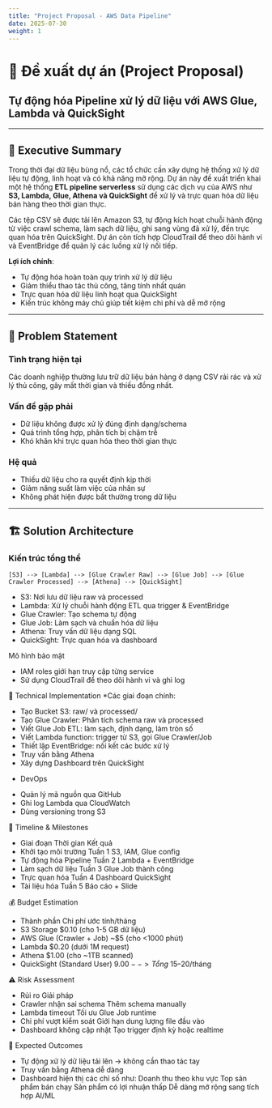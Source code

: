 ```yaml
---
title: "Project Proposal - AWS Data Pipeline"
date: 2025-07-30
weight: 1
---
```


# 💼 Đề xuất dự án (Project Proposal)  
## **Tự động hóa Pipeline xử lý dữ liệu với AWS Glue, Lambda và QuickSight**

---

## 📄 Executive Summary

Trong thời đại dữ liệu bùng nổ, các tổ chức cần xây dựng hệ thống xử lý dữ liệu tự động, linh hoạt và có khả năng mở rộng. Dự án này đề xuất triển khai một hệ thống **ETL pipeline serverless** sử dụng các dịch vụ của AWS như **S3, Lambda, Glue, Athena và QuickSight** để xử lý và trực quan hóa dữ liệu bán hàng theo thời gian thực.

Các tệp CSV sẽ được tải lên Amazon S3, tự động kích hoạt chuỗi hành động từ việc crawl schema, làm sạch dữ liệu, ghi sang vùng đã xử lý, đến trực quan hóa trên QuickSight. Dự án còn tích hợp CloudTrail để theo dõi hành vi và EventBridge để quản lý các luồng xử lý nối tiếp.

**Lợi ích chính**:
- Tự động hóa hoàn toàn quy trình xử lý dữ liệu
- Giảm thiểu thao tác thủ công, tăng tính nhất quán
- Trực quan hóa dữ liệu linh hoạt qua QuickSight
- Kiến trúc không máy chủ giúp tiết kiệm chi phí và dễ mở rộng

---

## 🎯 Problem Statement

### Tình trạng hiện tại
Các doanh nghiệp thường lưu trữ dữ liệu bán hàng ở dạng CSV rải rác và xử lý thủ công, gây mất thời gian và thiếu đồng nhất.

### Vấn đề gặp phải
- Dữ liệu không được xử lý đúng định dạng/schema
- Quá trình tổng hợp, phân tích bị chậm trễ
- Khó khăn khi trực quan hóa theo thời gian thực

### Hệ quả
- Thiếu dữ liệu cho ra quyết định kịp thời
- Giảm năng suất làm việc của nhân sự
- Không phát hiện được bất thường trong dữ liệu

---

## 🏗️ Solution Architecture

### Kiến trúc tổng thể

```plaintext
[S3] --> [Lambda] --> [Glue Crawler Raw] --> [Glue Job] --> [Glue Crawler Processed] --> [Athena] --> [QuickSight]
```

- S3: Nơi lưu dữ liệu raw và processed
- Lambda: Xử lý chuỗi hành động ETL qua trigger & EventBridge
- Glue Crawler: Tạo schema tự động
- Glue Job: Làm sạch và chuẩn hóa dữ liệu
- Athena: Truy vấn dữ liệu dạng SQL
- QuickSight: Trực quan hóa và dashboard

Mô hình bảo mật
* IAM roles giới hạn truy cập từng service
* Sử dụng CloudTrail để theo dõi hành vi và ghi log

🔧 Technical Implementation
*Các giai đoạn chính:
- Tạo Bucket S3: raw/ và processed/
- Tạo Glue Crawler: Phân tích schema raw và processed
- Viết Glue Job ETL: làm sạch, định dạng, làm tròn số
- Viết Lambda function: trigger từ S3, gọi Glue Crawler/Job
- Thiết lập EventBridge: nối kết các bước xử lý
- Truy vấn bằng Athena
- Xây dựng Dashboard trên QuickSight

* DevOps
- Quản lý mã nguồn qua GitHub
- Ghi log Lambda qua CloudWatch
- Dùng versioning trong S3

📅 Timeline & Milestones
- Giai đoạn	Thời gian	Kết quả
- Khởi tạo môi trường	Tuần 1	S3, IAM, Glue config
- Tự động hóa Pipeline	Tuần 2	Lambda + EventBridge
- Làm sạch dữ liệu	Tuần 3	Glue Job thành công
- Trực quan hóa	Tuần 4	Dashboard QuickSight
- Tài liệu hóa	Tuần 5	Báo cáo + Slide

💰 Budget Estimation
- Thành phần	Chi phí ước tính/tháng
- S3 Storage	$0.10 (cho 1-5 GB dữ liệu)
- AWS Glue (Crawler + Job)	~$5 (cho <1000 phút)
- Lambda	$0.20 (dưới 1M request)
- Athena	$1.00 (cho ~1TB scanned)
- QuickSight (Standard User)	$9.00
  --> Tổng	~$15–20/tháng

⚠️ Risk Assessment
- Rủi ro	Giải pháp
- Crawler nhận sai schema	Thêm schema manually
- Lambda timeout	Tối ưu Glue Job runtime
- Chi phí vượt kiểm soát	Giới hạn dung lượng file đầu vào
- Dashboard không cập nhật	Tạo trigger định kỳ hoặc realtime

🎯 Expected Outcomes
- Tự động xử lý dữ liệu tải lên → không cần thao tác tay
- Truy vấn bằng Athena dễ dàng
- Dashboard hiện thị các chỉ số như:
      Doanh thu theo khu vực
      Top sản phẩm bán chạy
      Sản phẩm có lợi nhuận thấp
      Dễ dàng mở rộng sang tích hợp AI/ML
